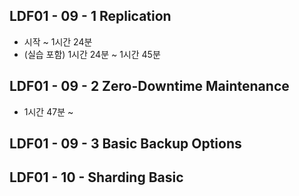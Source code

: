 ## LDF01 - 09 - 1 Replication
- 시작 ~ 1시간 24분
- (실습 포함) 1시간 24분 ~ 1시간 45분
## LDF01 - 09 - 2 Zero-Downtime Maintenance
- 1시간 47분 ~ 
## LDF01 - 09 - 3 Basic Backup Options
## LDF01 - 10 - Sharding Basic